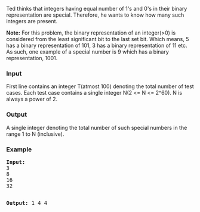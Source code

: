 <p>Ted thinks that integers having equal number of 1's and 0's in their binary representation are special. Therefore, he wants to know how many such integers are present.</p>
<p><strong>Note:</strong>&nbsp;For this problem, the binary representation of an integer(&gt;0) is considered from the least significant bit to the last set bit.       Which means, 5 has a binary representation of 101, 3 has a binary representation of 11 etc.        As such, one example of a special number is 9 which has a binary representation, 1001.</p>
<h3>Input</h3>
<p>First line contains an integer T(atmost 100) denoting the total number of test cases. Each test case contains a single integer N(2 &lt;= N &lt;= 2^60).  N is always a power of 2.</p>
<h3>Output</h3>
<p>A single integer denoting the total number of such special numbers in the range 1 to N (inclusive).</p>
<h3>Example</h3>
<pre><strong>Input:</strong>
3
8
16
32

<strong>Output:</strong>
1
4
4

</pre>